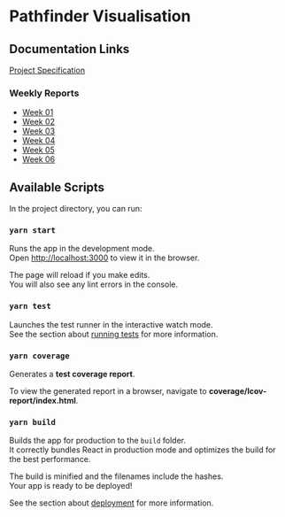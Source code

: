 # Pathfinder Visualisation

## Documentation Links

[Project Specification](https://github.com/Nurou/pathfinder-vis/blob/master/documentation/specification.md)

### Weekly Reports

- [Week 01](https://github.com/Nurou/pathfinder-vis/blob/master/documentation/reports/week01.md)
- [Week 02](https://github.com/Nurou/pathfinder-vis/blob/master/documentation/reports/week02.md)
- [Week 03](https://github.com/Nurou/pathfinder-vis/blob/master/documentation/reports/week03.md)
- [Week 04](https://github.com/Nurou/pathfinder-vis/blob/master/documentation/reports/week04.md)
- [Week 05](https://github.com/Nurou/pathfinder-vis/blob/master/documentation/reports/week05.md)
- [Week 06](https://github.com/Nurou/pathfinder-vis/blob/master/documentation/reports/week06.md)

## Available Scripts

In the project directory, you can run:

### `yarn start`

Runs the app in the development mode.<br />
Open [http://localhost:3000](http://localhost:3000) to view it in the browser.

The page will reload if you make edits.<br />
You will also see any lint errors in the console.

### `yarn test`

Launches the test runner in the interactive watch mode.<br />
See the section about [running tests](https://facebook.github.io/create-react-app/docs/running-tests) for more information.

### `yarn coverage`

Generates a **test coverage report**.

To view the generated report in a browser, navigate to **coverage/lcov-report/index.html**.

### `yarn build`

Builds the app for production to the `build` folder.<br />
It correctly bundles React in production mode and optimizes the build for the best performance.

The build is minified and the filenames include the hashes.<br />
Your app is ready to be deployed!

See the section about [deployment](https://facebook.github.io/create-react-app/docs/deployment) for more information.
